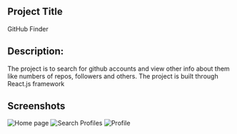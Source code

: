 
## Project Title
GitHub Finder

## Description:
The project is to search for github accounts and view other info about them like numbers of repos, followers and others.
The project is built through React.js framework 

## Screenshots
![Home page](https://i.ibb.co/4SyXSrQ/Github-Finder-Homepage.png)
![Search Profiles](https://i.ibb.co/X2NygWy/Github-Findeer-Search-results.png)
![Profile](https://i.ibb.co/GTFbhF9/Github-Finder-view-profile.png)


